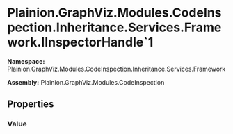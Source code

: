 
# Plainion.GraphViz.Modules.CodeInspection.Inheritance.Services.Framework.IInspectorHandle`1

**Namespace:** Plainion.GraphViz.Modules.CodeInspection.Inheritance.Services.Framework

**Assembly:** Plainion.GraphViz.Modules.CodeInspection


## Properties

###  Value

